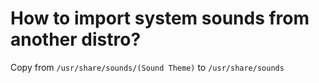 # How to import system sounds from another distro?
Copy from `/usr/share/sounds/(Sound Theme)` to `/usr/share/sounds`